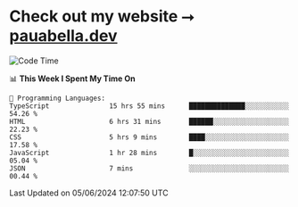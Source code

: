# Check out my website ⭢ [pauabella.dev](https://pauabella.dev)

<!--START_SECTION:waka-->
![Code Time](http://img.shields.io/badge/Code%20Time-3%2C427%20hrs%2027%20mins-blue)

📊 **This Week I Spent My Time On** 

```text
💬 Programming Languages: 
TypeScript               15 hrs 55 mins      ██████████████░░░░░░░░░░░   54.26 % 
HTML                     6 hrs 31 mins       ██████░░░░░░░░░░░░░░░░░░░   22.23 % 
CSS                      5 hrs 9 mins        ████░░░░░░░░░░░░░░░░░░░░░   17.58 % 
JavaScript               1 hr 28 mins        █░░░░░░░░░░░░░░░░░░░░░░░░   05.04 % 
JSON                     7 mins              ░░░░░░░░░░░░░░░░░░░░░░░░░   00.44 % 
```


 Last Updated on 05/06/2024 12:07:50 UTC
<!--END_SECTION:waka-->
